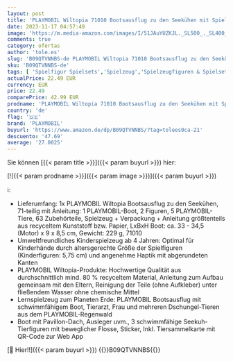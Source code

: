 ```yaml
---
layout: post
title: 'PLAYMOBIL Wiltopia 71010 Bootsausflug zu den Seekühen mit Spielzeugtieren  Nachhaltiges Spielzeug für Kinder ab 4 Jahren'
date: 2023-11-17 04:57:49
image: 'https://m.media-amazon.com/images/I/51JAuYUZKJL._SL500_._SL400_.jpg'
comments: true
category: ofertas
author: 'tole.es'
slug: 'B09QTVNNBS-de PLAYMOBIL Wiltopia 71010 Bootsausflug zu den Seekühen mit...'
sku: 'B09QTVNNBS-de'
tags: [ 'Spielfigur Spielsets','Spielzeug','Spielzeugfiguren & Spielsets','playmobil','🇩🇪', ]
actualPrice: 22.49 EUR
currency: EUR
price: 22.49
comparePrice: 42.99 EUR
prodname: 'PLAYMOBIL Wiltopia 71010 Bootsausflug zu den Seekühen mit Spielzeugtieren  Nachhaltiges Spielzeug für Kinder ab 4 Jahren'
country: 'de'
flag: '🇩🇪'
brand: 'PLAYMOBIL'
buyurl: 'https://www.amazon.de/dp/B09QTVNNBS/?tag=tolees0ca-21'
descuento: '47.69'
average: '27.0025'
---
```


Sie können [{{< param title >}}]({{< param buyurl >}}) hier:

[![{{< param prodname >}}]({{< param image >}})]({{< param buyurl >}})

ℹ️:

- Lieferumfang: 1x PLAYMOBIL Wiltopia Bootsausflug zu den Seekühen, 71-teilig mit Anleitung: 1 PLAYMOBIL-Boot, 2 Figuren, 5 PLAYMOBIL-Tiere, 63 Zubehörteile, Spielzeug + Verpackung + Anleitung größtenteils aus recyceltem Kunststoff bzw. Papier, LxBxH Boot: ca. 33 - 34,5 (Motor) x 9 x 8,5 cm, Gewicht: 229 g, 71010
- Umweltfreundliches Kinderspielzeug ab 4 Jahren: Optimal für Kinderhände durch altersgerechte Größe der Spielfiguren (Kinderfiguren: 5,75 cm) und angenehme Haptik mit abgerundeten Kanten
- PLAYMOBIL Wiltopia-Produkte: Hochwertige Qualität aus durchschnittlich mind. 80 % recyceltem Material, Anleitung zum Aufbau gemeinsam mit den Eltern, Reinigung der Teile (ohne Aufkleber) unter fließendem Wasser ohne chemische Mittel
- Lernspielzeug zum Planeten Erde: PLAYMOBIL Bootsausflug mit schwimmfähigem Boot, Tierarzt, Frau und mehreren Dschungel-Tieren aus dem PLAYMOBIL-Regenwald
- Boot mit Pavillon-Dach, Ausleger uvm., 3 schwimmfähige Seekuh-Tierfiguren mit beweglicher Flosse, Sticker, Inkl. Tiersammelkarte mit QR-Code zur Web App

[🛒 Hier!!]({{< param buyurl >}})
{{<world>}}B09QTVNNBS{{</world>}}
